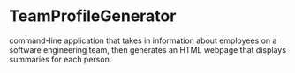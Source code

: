 # TeamProfileGenerator
command-line application that takes in information about employees on a software engineering team, then generates an HTML webpage that displays summaries for each person.
